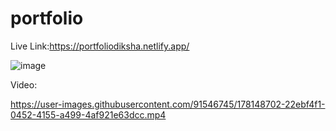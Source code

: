 # portfolio
Live Link:https://portfoliodiksha.netlify.app/

![image](https://user-images.githubusercontent.com/91546745/178148611-13cc7938-8068-4eff-ad04-ac527703548e.png)

Video:

https://user-images.githubusercontent.com/91546745/178148702-22ebf4f1-0452-4155-a499-4af921e63dcc.mp4

